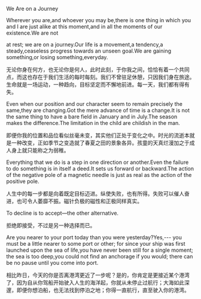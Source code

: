 We Are on a Journey

Wherever you are,and whoever you may be,there is one thing in which you and I are just alike at this moment,and in all the moments of our existence.We are not

at rest; we are on a journey.Our life is a movement,a tendency,a steady,ceaseless progress towards an unseen goal.We are gaining something,or losing something,everyday.

无论你身在何方，也无论你是何人，此时此刻，于你我之间，恰恰有着一个共同点，而这也存在于我们生活的每时每刻。我们不曾驻足休憩，只因我们身在旅途。生命就是一场运动，一种趋向，目标坚定而不懈地前进。每一天，我们都有得有失。

Even when our position and our character seem to remain precisely the same,they are changing.Got the mere advance of time is a change.It is not the same thing to have a bare field in January and in July.The season makes the difference.The limitation in the child are childish in the man.

即便你我的位置和品位看似丝毫未变，其实他们正处于变化之中。时光的流逝本就是一种改变，正如季节之变造就了春夏之田的景象各异。孩童的天真烂漫加之于成人身上就只能称之为弱稚。

Everything that we do is a step in one direction or another.Even the failure to do something is in itself a deed.It sets us forward or backward.The action of the negative pole of a magnetic needle is just as real as the action of the positive pole.

人生中的每一步都是向着既定目标迈进。纵使失败，也有所得。失败可以催人奋进，也可令人萎靡不振。磁针负极的磁性和正极同样真实。

To decline is to accept—the other alternative.

拒绝即接受，不过是另一种选择而已。

Are you nearer to your port today than you were yesterday?Yes,--- you must be a little nearer to some port or other; for since your ship was first launched upon the sea of life,you have never been still for a single moment; the sea is too deep,you could not find an anchorage if you would; there can be no pause until you come into port.

相比昨日，今天的你是否离港湾更近了一步呢？是的，你肯定是更接近某个港湾了，因为自从你驾船开始驶入人生的海洋起，你就从未停止过航行；大海如此深邃，即便你想泊船，也无法找到停泊之地；你得一直航行，直至驶入你的港湾。